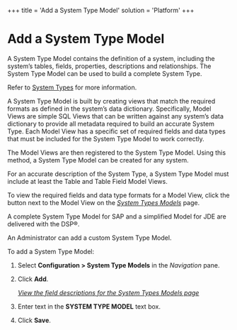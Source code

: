 +++
title = 'Add a System Type Model'
solution = 'Platform'
+++

# Add a System Type Model

A System Type Model contains the definition of a system, including the
system’s tables, fields, properties, descriptions and relationships. The
System Type Model can be used to build a complete System Type.

Refer to [System Types](System_Types_Overview) for more information.

A System Type Model is built by creating views that match the required
formats as defined in the system’s data dictionary. Specifically, Model
Views are simple SQL Views that can be written against any system’s data
dictionary to provide all metadata required to build an accurate System
Type. Each Model View has a specific set of required fields and data
types that must be included for the System Type Model to work correctly.

The Model Views are then registered to the System Type Model. Using this
method, a System Type Model can be created for any system.

For an accurate description of the System Type, a System Type Model must
include at least the Table and Table Field Model Views.

To view the required fields and data type formats for a Model View,
click the button next to the Model View on the *[System Types
Models](../Page_Desc/System_Types_Models_H)* page.

A complete System Type Model for SAP and a simplified Model for JDE are
delivered with the DSP®.

An Administrator can add a custom System Type Model.

To add a System Type Model:

1.  Select **Configuration \> System Type Models** in the *Navigation*
    pane.

2.  Click **Add**.
    
    *[View the field descriptions for the System Types Models
    page](../Page_Desc/System_Types_Models_H)*

3.  Enter text in the **SYSTEM TYPE MODEL** text box.

4.  Click **Save**.
